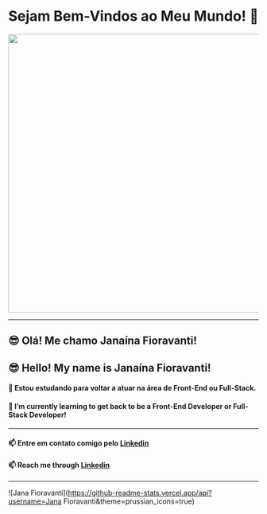 # Sejam Bem-Vindos ao Meu Mundo! 👋

<img width="560" src="https://cdnb.artstation.com/p/assets/images/images/018/523/687/large/joao-pedro-calheiros-miranda-dos-santos-goku-ssgss-final-fixed.jpg?1559694020">

-----
## :sunglasses: Olá! Me chamo Janaína Fioravanti!
## :sunglasses: Hello! My name is Janaína Fioravanti!<br>
#### :speech_balloon: Estou estudando para voltar a atuar na área de Front-End ou Full-Stack.<br>
#### :speech_balloon: I’m currently learning to get back to be a Front-End Developer or Full-Stack Developer! 
-----
#### :mailbox: Entre em contato comigo pelo [Linkedin](https://www.linkedin.com/in/jana-fioravanti/)<br>
#### :mailbox: Reach me through [Linkedin](https://www.linkedin.com/in/jana-fioravanti/)
-----
![Jana Fioravanti](https://github-readme-stats.vercel.app/api?username=Jana Fioravanti&theme=prussian_icons=true)
<!--
**JanaFioravanti/JanaFioravanti** is a ✨ _special_ ✨ repository because its `README.md` (this file) appears on your GitHub profile.

Here are some ideas to get you started:

- 🔭 I’m currently working on ...
- 🌱 I’m currently learning ...
- 👯 I’m looking to collaborate on ...
- 🤔 I’m looking for help with ...
- 💬 Ask me about ...
- 📫 How to reach me: ...
- 😄 Pronouns: ...
- ⚡ Fun fact: ...
-->
